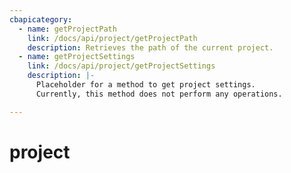 ```yaml
---
cbapicategory:
  - name: getProjectPath
    link: /docs/api/project/getProjectPath
    description: Retrieves the path of the current project.
  - name: getProjectSettings
    link: /docs/api/project/getProjectSettings
    description: |-
      Placeholder for a method to get project settings.
      Currently, this method does not perform any operations.

---
```

# project
<CBAPICategory />

